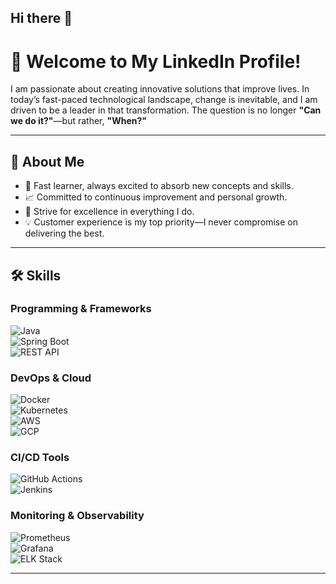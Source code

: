 ## Hi there 👋

# 👋 Welcome to My LinkedIn Profile!  

I am passionate about creating innovative solutions that improve lives. In today’s fast-paced technological landscape, change is inevitable, and I am driven to be a leader in that transformation. The question is no longer **"Can we do it?"**—but rather, **"When?"**  

---

## 🚀 **About Me**  
- 🌟 Fast learner, always excited to absorb new concepts and skills.  
- 📈 Committed to continuous improvement and personal growth.  
- 🎯 Strive for excellence in everything I do.  
- 💡 Customer experience is my top priority—I never compromise on delivering the best.  

---

## 🛠️ **Skills**  
### **Programming & Frameworks**  
![Java](https://img.shields.io/badge/Java-007396?style=for-the-badge&logo=java&logoColor=white)  
![Spring Boot](https://img.shields.io/badge/Spring_Boot-6DB33F?style=for-the-badge&logo=spring-boot&logoColor=white)  
![REST API](https://img.shields.io/badge/REST_API-FF6F00?style=for-the-badge&logo=api&logoColor=white)  

### **DevOps & Cloud**  
![Docker](https://img.shields.io/badge/Docker-2496ED?style=for-the-badge&logo=docker&logoColor=white)  
![Kubernetes](https://img.shields.io/badge/Kubernetes-326CE5?style=for-the-badge&logo=kubernetes&logoColor=white)  
![AWS](https://img.shields.io/badge/AWS-232F3E?style=for-the-badge&logo=amazon-aws&logoColor=white)  
![GCP](https://img.shields.io/badge/GCP-4285F4?style=for-the-badge&logo=google-cloud&logoColor=white)  

### **CI/CD Tools**  
![GitHub Actions](https://img.shields.io/badge/GitHub_Actions-2088FF?style=for-the-badge&logo=github-actions&logoColor=white)  
![Jenkins](https://img.shields.io/badge/Jenkins-D24939?style=for-the-badge&logo=jenkins&logoColor=white)  

### **Monitoring & Observability**  
![Prometheus](https://img.shields.io/badge/Prometheus-E6522C?style=for-the-badge&logo=prometheus&logoColor=white)  
![Grafana](https://img.shields.io/badge/Grafana-F46800?style=for-the-badge&logo=grafana&logoColor=white)  
![ELK Stack](https://img.shields.io/badge/ELK_Stack-005571?style=for-the-badge&logo=elastic&logoColor=white)  

---

